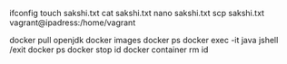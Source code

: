 ifconfig
touch sakshi.txt
cat sakshi.txt
nano sakshi.txt
scp sakshi.txt vagrant@ipadress:/home/vagrant


docker pull openjdk
docker images
docker ps
docker exec -it java jshell
/exit
docker ps
docker stop id
docker container rm id
